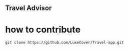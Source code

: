 ## Travel Advisor
# how to contribute
```
git clone https://github.com/LuxeCover/Travel-app.git
```
